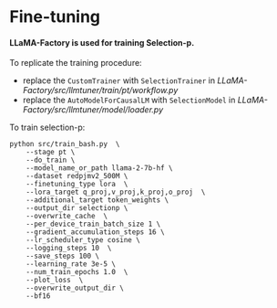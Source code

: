 # Fine-tuning
#### LLaMA-Factory is used for training Selection-p.

To replicate the training procedure:
- replace the `CustomTrainer` with `SelectionTrainer` in *LLaMA-Factory/src/llmtuner/train/pt/workflow.py*
- replace the `AutoModelForCausalLM` with `SelectionModel` in *LLaMA-Factory/src/llmtuner/model/loader.py*

To train selection-p:
```
python src/train_bash.py  \
    --stage pt \
    --do_train \
    --model_name_or_path llama-2-7b-hf \
    --dataset redpjmv2_500M \
    --finetuning_type lora  \
    --lora_target q_proj,v_proj,k_proj,o_proj  \
    --additional_target token_weights \
    --output_dir selectionp \
    --overwrite_cache  \
    --per_device_train_batch_size 1 \
    --gradient_accumulation_steps 16 \
    --lr_scheduler_type cosine \
    --logging_steps 10  \
    --save_steps 100 \
    --learning_rate 3e-5 \
    --num_train_epochs 1.0  \
    --plot_loss  \
    --overwrite_output_dir \
    --bf16
```
